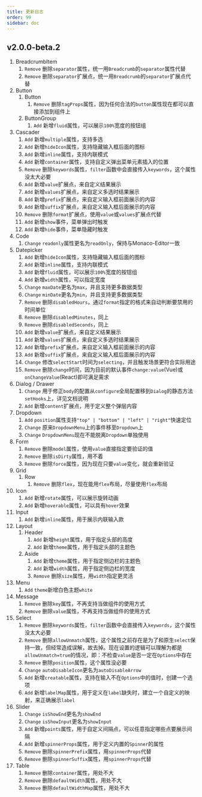 ```yaml
---
title: 更新日志
order: 99
sidebar: doc
---
```


## v2.0.0-beta.2

1. BreadcrumbItem
    1. `Remove` 删除`separator`属性，统一用`Breadcrumb`的`separator`属性代替 
    2. `Remove` 删除`separator`扩展点，统一用`Breadcrumb`的`separator`扩展点代替
2. Button
    1. Button
        1. `Remove` 删除`tagProps`属性，因为任何合法的`button`属性现在都可以直接添加到组件上
    2. ButtonGroup
        1. `Add` 新增`fluid`属性，可以展示`100%`宽度的按钮组
3. Cascader
    1. `Add` 新增`multiple`属性，支持多选
    2. `Add` 新增`hideIcon`属性，支持隐藏输入框后面的图标
    3. `Add` 新增`inline`属性，支持内联模式
    4. `Add` 新增`container`属性，支持自定义弹出菜单元素插入的位置
    5. `Remove` 删除`keywords`属性，`filter`函数中会直接传入`keywords`，这个属性没太大必要
    6. `Add` 新增`value`扩展点，来自定义结果展示
    7. `Add` 新增`values`扩展点，来自定义多选时结果展示
    8. `Add` 新增`prefix`扩展点，来自定义输入框前面展示的内容
    9. `Add` 新增`suffix`扩展点，来自定义输入框后面展示的内容
    10. `Remove` 删除`format`扩展点，使用`value`或`values`扩展点代替
    11. `Add` 新增`show`事件，菜单弹出时触发
    12. `Add` 新增`hide`事件，菜单隐藏时触发
4. Code
    1. `Change` `readonly`属性更名为`readOnly`，保持与Monaco-Editor一致
5. Datepicker
    1. `Add` 新增`hideIcon`属性，支持隐藏输入框后面的图标
    2. `Add` 新增`inline`属性，支持内联模式
    3. `Add` 新增`fluid`属性，可以展示`100%`宽度的按钮组
    4. `Add` 新增`width`属性，可以指定宽度
    5. `Change` `maxDate`更名为`max`，并且支持更多数据类型
    6. `Change` `minDate`更名为`min`，并且支持更多数据类型
    6. `Remove` 删除`disabledHours`，通过`format`指定的格式来自动判断要禁用的时间单位
    7. `Remove` 删除`disabledMinutes`，同上
    8. `Remove` 删除`disabledSeconds`，同上
    9. `Add` 新增`value`扩展点，来自定义结果展示
    10. `Add` 新增`values`扩展点，来自定义多选时结果展示
    11. `Add` 新增`prefix`扩展点，来自定义输入框前面展示的内容
    12. `Add` 新增`suffix`扩展点，来自定义输入框后面展示的内容
    13. `Change` 修改`selectStart`时间为`selecting`，并且触发场景更符合实际用途
    14. `Remove` 删除`change`时间，因为目前的默认事件`change:value`(Vue)或`onChangeValue`(React)即可满足需求
5. Dialog / Drawer
    1. `Change` 用于修正`body`的配置从`configure`全局配置移到`Dialog`的静态方法`setHooks`上，详见文档说明
    2. `Add` 新增`content`扩展点，用于定义整个弹层内容 
6. Dropdown 
    1. `Add` `position`属性支持`"top" | "bottom" | "left" | "right"`快速定位
    2. `Change` 原来`DropdownMenu`上的事件移至`Dropdown`上
    3. `Change` `DropdownMenu`现在不能脱离`Dropdown`单独使用
7. Form
    1. `Remove` 删除`model`属性，使用`value`直接指定要验证的值
    2. `Remove` 删除`isDirty`属性，用不着
    3. `Remove` 删除`force`属性，因为现在只要`value`变化，就会重新验证
8. Grid
    1. Row
        1. `Remove` 删除`flex`，现在能用`flex`布局，尽量使用`flex`布局
9. Icon
    1. `Add` 新增`rotate`属性，可以展示旋转动画
    2. `Add` 新增`hoverable`属性，可以具有`hover`效果
10. Input
    1. `Add` 新增`inline`属性，用于展示内联输入款
11. Layout
    1. Header
        1. `Add` 新增`height`属性，用于指定头部的高度
        2. `Add` 新增`theme`属性，用于指定头部的主题色
    2. Aside
        1. `Add` 新增`theme`属性，用于指定侧边栏的主题色
        2. `Add` 新增`width`属性，用于指定侧边栏的宽度
        3. `Remove` 删除`size`属性，用`width`指定更灵活
12. Menu
    1. `Add` `theme`新增白色主题`white`
13. Message
    1. `Remove` 删除`key`属性，不再支持当做组件的使用方式
    2. `Remove` 删除`value`属性，不再支持当做组件的使用方式
14. Select
    1. `Remove` 删除`keywords`属性，`filter`函数中会直接传入`keywords`，这个属性没太大必要
    2. `Remove` 删除`allowUnmatch`属性，这个属性之前存在是为了和原生`select`保持一致，但经常造成误解，故去掉。现在设置的逻辑可以理解为都是`allowUnmatch=true`的情况，即：不检查`value`是否一定在`Options`中存在
    3. `Remove` 删除`position`属性，这个属性没必要
    4. `Change` `autoDisableIcon`更名为`autoDisableArrow`
    5. `Add` 新增`creatable`属性，支持在输入不在`Options`中的值时，创建一个选项
    6. `Add` 新增`labelMap`属性，用于定义在`label`缺失时，建立一个自定义的映射，来正确展示`label`
15. Slider
    1. `Change` `isShowEnd`更名为`showEnd`
    2. `Change` `isShowInput`更名为`showInput`
    3. `Add` 新增`points`属性，用于自定义间隔点，可以任意指定哪些点要展示间隔
    4. `Add` 新增`spinnerProps`属性，用于定义内置的`Spinner`的属性
    5. `Remove` 删除`spinnerPrefix`属性，用`spinnerProps`代替
    6. `Remove` 删除`spinnerSuffix`属性，用`spinnerProps`代替
16. Table
    1. `Remove` 删除`container`属性，用处不大
    2. `Remove` 删除`defaultWidth`属性，用处不大
    3. `Remove` 删除`defaultWidthMap`属性，用处不大
